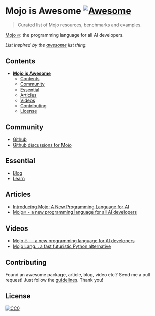 # **Mojo is Awesome** [![Awesome](https://cdn.rawgit.com/sindresorhus/awesome/d7305f38d29fed78fa85652e3a63e154dd8e8829/media/badge.svg)](https://github.com/sindresorhus/awesome)

> Curated list of Mojo resources, benchmarks and examples. 

[Mojo 🔥](https://www.modular.com/mojo): the programming language for all AI developers.

_List inspired by the [awesome](https://github.com/sindresorhus/awesome) list thing._

## Contents
- [**Mojo is Awesome** ](#mojo-is-awesome-)
  - [Contents](#contents)
  - [Community](#community)
  - [Essential](#essential)
  - [Articles](#articles)
  - [Videos](#videos)
  - [Contributing](#contributing)
  - [License](#license)

## Community
- [Github](ttps://github.com/modularml/mojo)
- [Github discussions for Mojo](https://github.com/modularml/mojo/discussions)

## Essential
- [Blog](https://www.modular.com/blog)
- [Learn](https://docs.modular.com/mojo/)

## Articles
- [Introducing Mojo: A New Programming Language for AI](https://medium.com/mlearning-ai/introducing-mojo-a-new-programming-language-for-ai-f47fc7bbfbf0)
- [Mojo🔥 - a new programming language for all AI developers ](https://medium.com/@shani.pelzig/mojo-a-new-programming-language-for-all-ai-developers-a-quick-introduction-6cd1fa9566f9)
## Videos
- [Mojo 🔥 — a new programming language for AI developers](https://www.youtube.com/watch?v=-ogEkqeDEPg)
- [Mojo Lang… a fast futuristic Python alternative](https://www.youtube.com/watch?v=V4gGJ7XXlC0)
## Contributing
Found an awesome package, article, blog, video etc.? Send me a pull request! Just follow the [guidelines](/CONTRIBUTING.md). Thank you!

## License

[![CC0](http://mirrors.creativecommons.org/presskit/buttons/88x31/svg/cc-zero.svg)](http://creativecommons.org/publicdomain/zero/1.0/)